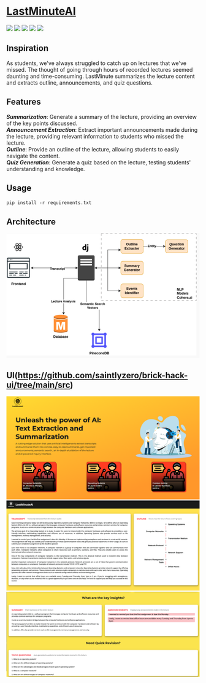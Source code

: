 # [LastMinuteAI](https://lastminuteai.netlify.app)
<a><img src="https://img.shields.io/badge/Django-092E20?style=plastic&logo=django&logoColor=white"></a>
<a><img src="https://img.shields.io/badge/React-20232A?style=plastic&logo=react&logoColor=61DAFB"></a>
<a><img src="https://img.shields.io/badge/Python-3776AB?style=plastic&logo=python&logoColor=white"></a>
<a><img src="https://img.shields.io/badge/SQLite-07405E?style=plastic&logo=sqlite&logoColor=white"></a>
<a><img src="https://img.shields.io/badge/Made%20with-cohere.ai-black?style=plastic&logoColor=white"></a>

## Inspiration

As students, we've always struggled to catch up on lectures that we've missed. The thought of going through hours of recorded lectures seemed daunting and time-consuming. LastMinute summarizes the lecture content and extracts outline, announcements, and quiz questions.

## Features

**_Summarization_**: Generate a summary of the lecture, providing an overview of the key points discussed.   
**_Announcement Extraction_**: Extract important announcements made during the lecture, providing relevant information to students who missed the lecture.   
**_Outline_**: Provide an outline of the lecture, allowing students to easily navigate the content.  
**_Quiz Generation_**: Generate a quiz based on the lecture, testing students' understanding and knowledge.  

## Usage

```
pip install -r requirements.txt
```

## Architecture
![Architecture](images/architecture.png)



## UI(https://github.com/saintlyzero/brick-hack-ui/tree/main/src)
![Homepage](images/homepage.png)
![Lecture#1](images/lecture1.png)
![Lecture#2](images/lecture2.png)



